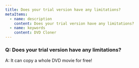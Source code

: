 ```yaml
---
title: Does your trial version have any limitations?
metaItems:
  - name: description
    content: Does your trial version have any limitations?
  - name: keywords
    content: DVD Cloner
---
```


### Q: Does your trial version have any limitations?

A:
It can copy a whole DVD movie for free!